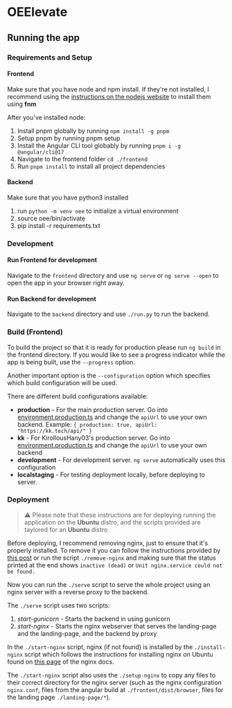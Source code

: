 # OEElevate

## Running the app

### Requirements and Setup

#### Frontend

Make sure that you have node and npm install. If they're not installed, I recommend using the [instructions on the nodejs website](https://nodejs.org/en/download/package-manager) to install them using **fnm**

After you've installed node:

1. Install pnpm globally by running `npm install -g pnpm`
2. Setup pnpm by running pnpm setup
3. Install the Angular CLI tool globably by running `pnpm i -g @angular/cli@17`
4. Navigate to the frontend folder `cd ./frontend`
5. Run `pnpm install` to install all project dependencies

#### Backend

Make sure that you have python3 installed

1. run `python -m venv oee` to initialize a virtual environment
2. source oee/bin/activate
3. pip install -r requirements.txt

### Development

#### Run Frontend for development

Navigate to the `frontend` directory and use `ng serve` or `ng serve --open` to open the app in your browser right away.

#### Run Backend for development

Navigate to the `backend` directory and use `./run.py` to run the backend.

### Build (Frontend)

To build the project so that it is ready for production please run `ng build` in the frontend directory. If you would like to see a progress indicator while the app is being built, use the `--progress` option.

Another important option is the `--configuration` option which specifies which build configuration will be used.

There are different build configurations available:

- **production** - For the main production server. Go into [environment.production.ts](./frontend/src/environments/environment.production.ts) and change the `apiUrl` to use your own backend. Example: `{ production: true, apiUrl: "https://kk.tech/api/" }`
- **kk** - For KirollousHany03's production server. Go into [environment.production.ts](./frontend/src/environments/environment.kk.ts) and change the `apiUrl` to use your own backend
- **development** - For development server. `ng serve` automatically uses this configuration
- **localstaging** - For testing deployment locally, before deploying to server.

### Deployment

> ⚠️ Please note that these instructions are for deploying running the application on the **Ubuntu** distro, and the scripts provided are taylored for an **Ubuntu** distro

Before deploying, I recommend removing nginx, just to ensure that it's properly installed. To remove it you can follow the instructions provided by [this post](https://gcore.com/learning/how-to-uninstall-nginx-ubuntu/) or run the script `./remove-nginx` and making sure that the status printed at the end shows `inactive (dead)` or `Unit nginx.service could not be found.`

Now you can run the `./serve` script to serve the whole project using an nginx server with a reverse proxy to the backend.

The `./serve` script uses two scripts:

1. _start-gunicorn_ - Starts the backend in using gunicorn
2. _start-nginx_ - Starts the nginx webserver that serves the landing-page and the landing-page, and the backend by proxy

In the `./start-nginx` script, nginx (if not found) is installed by the `./install-nginx` script which follows the instructions for installing nginx on Ubuntu found on [this page](https://nginx.org/en/linux_packages.html) of the nginx docs.

The `./start-nginx` script also uses the `./setup-nginx` to copy any files to their correct directory for the nginx server (such as the nginx configuration `nginx.conf`, files from the angular build at `./frontent/dist/browser`, files for the landing page `./landing-page/*`).
